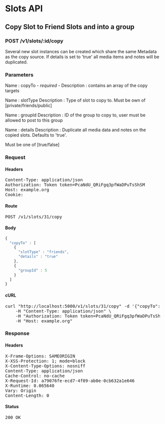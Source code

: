 # Slots API

## Copy Slot to Friend Slots and into a group

### POST /v1/slots/:id/copy

Several new slot instances can be created which share the same Metadata as the copy source. If details is set to &#39;true&#39; all media items and notes will be duplicated.

### Parameters

Name : copyTo *- required -*
Description : contains an array of the copy targets

Name : slotType
Description : Type of slot to copy to. Must be own of [private/friends/public]

Name : groupId
Description : ID of the group to copy to, user must be allowed to post to this group

Name : details
Description : Duplicate all media data and notes on the copied slots. Defaults to &#39;true&#39;.

Must be one of [true/false]

### Request

#### Headers

<pre>Content-Type: application/json
Authorization: Token token=PcaNdU_QRiFgq3pfWaDPuTsShSM
Host: example.org
Cookie: </pre>

#### Route

<pre>POST /v1/slots/31/copy</pre>

#### Body
```javascript
{
  "copyTo" : [
    {
      "slotType" : "friends",
      "details" : "true"
    },
    {
      "groupId" : 5
    }
  ]
}
```


#### cURL

<pre class="request">curl &quot;http://localhost:5000/v1/slots/31/copy&quot; -d &#39;{&quot;copyTo&quot;:[{&quot;slotType&quot;:&quot;friends&quot;,&quot;details&quot;:&quot;true&quot;},{&quot;groupId&quot;:5}]}&#39; -X POST \
	-H &quot;Content-Type: application/json&quot; \
	-H &quot;Authorization: Token token=PcaNdU_QRiFgq3pfWaDPuTsShSM&quot; \
	-H &quot;Host: example.org&quot;</pre>

### Response

#### Headers

<pre>X-Frame-Options: SAMEORIGIN
X-XSS-Protection: 1; mode=block
X-Content-Type-Options: nosniff
Content-Type: application/json
Cache-Control: no-cache
X-Request-Id: a79076fe-ecd7-4f09-ab0e-0cb632a1e646
X-Runtime: 0.065640
Vary: Origin
Content-Length: 0</pre>

#### Status

<pre>200 OK</pre>

